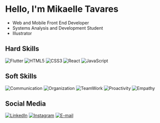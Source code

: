 <h4 align="center">

# Hello, I'm Mikaelle Tavares
- Web and Mobile Front End Developer
- Systems Analysis and Development Student
- Illustrator
  
## Hard Skills
![Flutter](https://img.shields.io/badge/Flutter-000?style=for-the-badge&logo=flutter&logoColor=f079a1)
![HTML5](https://img.shields.io/badge/HTML5-000?style=for-the-badge&logo=html5&logoColor=f079a1)
![CSS3](https://img.shields.io/badge/CSS3-000?style=for-the-badge&logo=css3&logoColor=f079a1)
![React](https://img.shields.io/badge/React-000?style=for-the-badge&logo=react&logoColor=f079a1)
![JavaScript](https://img.shields.io/badge/JavaScript-000?style=for-the-badge&logo=javascript&logoColor=f079a1)


## Soft Skills
![Communication](https://img.shields.io/badge/Communication-f079a1)
![Organization](https://img.shields.io/badge/Organization-f079a1)
![TeamWork](https://img.shields.io/badge/Team_work-f079a1)
![Proactivity](https://img.shields.io/badge/Proactivity-f079a1)
![Empathy](https://img.shields.io/badge/Empathy-f079a1)

## Social Media
[![LinkedIn](https://img.shields.io/badge/LinkedIn-000?style=for-the-badge&logo=linkedin&logoColor=f079a1)](https://www.linkedin.com/in/mikaelle-tavares/)
[![Instagram](https://img.shields.io/badge/Instagram-000?style=for-the-badge&logo=instagram&logoColor=f079a1)](https://www.instagram.com/mikahlt/)
[![E-mail](https://img.shields.io/badge/-Email-000?style=for-the-badge&logo=gmail&logoColor=f079a1)](mailto:mikaelle.tavares.dev@gmail.com)

